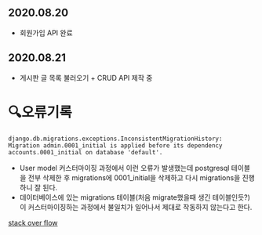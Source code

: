## 2020.08.20
* 회원가입 API 완료

## 2020.08.21
* 게시판 글 목록 불러오기 + CRUD API 제작 중


# 🔍오류기록
```
django.db.migrations.exceptions.InconsistentMigrationHistory: Migration admin.0001_initial is applied before its dependency accounts.0001_initial on database 'default'.
```
* User model 커스터마이징 과정에서 이런 오류가 발생했는데 postgresql 테이블을 전부 삭제한 후 migrations에 0001_initial을 삭제하고 다시 migrations을 진행하니 잘 된다.
* 데이터베이스에 있는 migrations 테이블(처음 migrate했을때 생긴 테이블인듯?)이 커스터마이징하는 과정에서 불일치가 일어나서 제대로 작동하지 않는다고 한다.

[stack over flow](https://stackoverflow.com/questions/44651760/django-db-migrations-exceptions-inconsistentmigrationhistory)